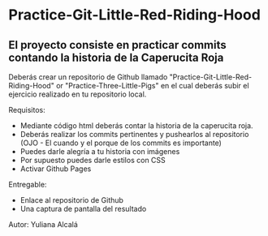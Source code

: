 # Practice-Git-Little-Red-Riding-Hood
## El proyecto consiste en practicar commits contando la historia de  la Caperucita Roja
Deberás crear un repositorio de Github llamado "Practice-Git-Little-Red-Riding-Hood" or "Practice-Three-Little-Pigs" en el cual deberás subir el ejercicio realizado en tu repositorio local.

Requisitos:
- Mediante código html deberás contar la historia de la caperucita roja.
- Deberás realizar los commits pertinentes y pushearlos al repositorio (OJO - El cuando y el porque de los commits es importante)
- Puedes darle alegría a tu historia con imágenes
- Por supuesto puedes darle estilos con CSS
- Activar Github Pages

Entregable:
- Enlace al repositorio de Github
- Una captura de pantalla del resultado

Autor: Yuliana Alcalá
